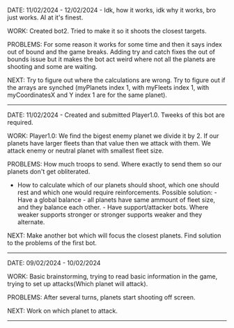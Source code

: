 DATE: 11/02/2024 - 12/02/2024 - Idk, how it works, idk why it works, bro just works. AI at it's finest.

WORK: Created bot2. Tried to make it so it shoots the closest targets. 

PROBLEMS: For some reason it works for some time and then it says index out of bound and the game breaks. Adding try and catch fixes the out of bounds issue but it makes the bot act weird where not all the planets are shooting and some are waiting. 

NEXT: Try to figure out where the calculations are wrong. Try to figure out if the arrays are synched (myPlanets index 1, with myFleets index 1, with myCoordinatesX and Y index 1 are for the same planet).

----

DATE: 11/02/2024 - Created and submitted Player1.0. Tweeks of this bot are required.

WORK: Player1.0: We find the bigest enemy planet we divide it by 2. If our planets have larger fleets than that value then we attack with them. We attack enemy or neutral planet with smallest fleet size. 

PROBLEMS: How much troops to send. Where exactly to send them so our planets don't get obliterated. 
- How to calculate which of our planets should shoot, which one should rest and which one would require reinforcements.
Possible solution: - Have a global balance - all planets have same ammount of fleet size, and they balance each other.
                   - Have support/attacker bots. Where weaker supports stronger or stronger supports weaker and they alternate.

NEXT: Make another bot which will focus the closest planets. Find solution to the problems of the first bot.

----

DATE: 09/02/2024 - 10/02/2024

WORK: Basic brainstorming, trying to read basic information in the game, trying to set up attacks(Which planet will attack).

PROBLEMS: After several turns, planets start shooting off screen.

NEXT: Work on which planet to attack. 

----  
